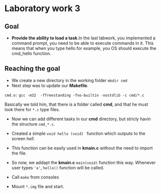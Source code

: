 Laboratory work 3
=========

Goal
-
  - **Provide the ability to load a task**.In the last labwork, you implemented a command prompt, you need to be able to execute commands in it. This means that when you type hello for example, you OS should execute the cmd_hello function.

Reaching the goal
-

 - We create a new directory in the working folder `mkdir cmd`
 - Next step was to update our **Makefile**.

  `cmd.o:`
  `gcc -m32  -ffreestanding -fno-builtin -nostdlib -c cmd/*.c`

  Basically we told him, that there is a folder called **cmd**, and that he must look there for `*.c` type files.


 - Now we can add different tasks in our **cmd** directory, but stricly havin the structure `cmd_*.c`.

 - Created a simple  `void hello (void) ` function which outputs to the screen *hell*. 

 - This function can be easily used in **kmain.c** without the need to import the file.

 - So now, we addapt the **kmain.c** `main(void)` function this way. Whenever user types `'a'`, `hello()` function will be called.

 - Call `make` from consoles

 - Mount `*.img` file and start.
  
    
